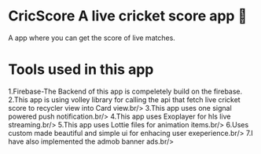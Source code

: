 # CricScore A live cricket score app :star_struck:
A app where you can get the score of live matches.
# Tools used in this app
1.Firebase-The Backend of this app is compeletely build on the firebase.<br/>
2.This app is using volley library for calling the api that fetch live cricket score to recycler view into Card view.br/>
3.This app uses one signal powered push notification.br/>
4.This app uses Exoplayer for hls live streaming.br/>
5.This app uses Lottie files for animation items.br/>
6.Uses custom made beautiful and simple ui for enhacing user exeperience.br/>
7.I have also implemented the admob banner ads.br/>




